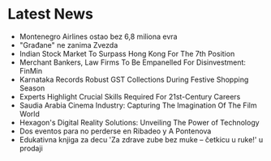 # Latest News
-  Montenegro Airlines ostao bez 6,8 miliona evra
-  "Građane" ne zanima Zvezda
-  Indian Stock Market To Surpass Hong Kong For The 7th Position
-  Merchant Bankers, Law Firms To Be Empanelled For Disinvestment: FinMin
-  Karnataka Records Robust GST Collections During Festive Shopping Season
-  Experts Highlight Crucial Skills Required For 21st-Century Careers
-  Saudia Arabia Cinema Industry: Capturing The Imagination Of The Film World
-  Hexagon's Digital Reality Solutions: Unveiling The Power of Technology
-  Dos eventos para no perderse en Ribadeo y A Pontenova
-  Edukativna knjiga za decu 'Za zdrave zube bez muke – četkicu u ruke!' u prodaji
